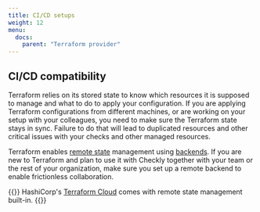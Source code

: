 ```yaml
---
title: CI/CD setups
weight: 12
menu:
  docs:
    parent: "Terraform provider"
---
```


## CI/CD compatibility

Terraform relies on its stored state to know which resources it is supposed to manage and what to do to apply your configuration. If you are applying Terraform configurations from different machines, or are working on your setup with your colleagues, you need to make sure the Terraform state stays in sync. Failure to do that will lead to duplicated resources and other critical issues with your checks and other managed resources.

Terraform enables [remote state](https://www.terraform.io/language/state/remote) management using [backends](https://www.terraform.io/language/settings/backends). If you are new to Terraform and plan to use it with Checkly together with your team or the rest of your organization, make sure you set up a remote backend to enable frictionless collaboration.

{{<info>}}
HashiCorp's [Terraform Cloud](https://www.terraform.io/cloud) comes with remote state management built-in.
{{</info>}}

